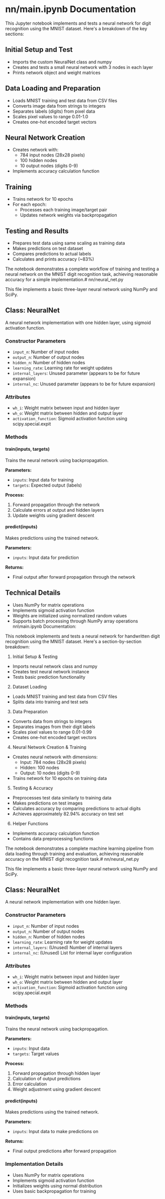 # nn/main.ipynb Documentation

This Jupyter notebook implements and tests a neural network for digit recognition using the MNIST dataset. Here's a breakdown of the key sections:

## Initial Setup and Test
- Imports the custom NeuralNet class and numpy
- Creates and tests a small neural network with 3 nodes in each layer
- Prints network object and weight matrices

## Data Loading and Preparation
- Loads MNIST training and test data from CSV files
- Converts image data from strings to integers
- Separates labels (digits) from pixel data
- Scales pixel values to range 0.01-1.0
- Creates one-hot encoded target vectors

## Neural Network Creation
- Creates network with:
  - 784 input nodes (28x28 pixels)
  - 100 hidden nodes
  - 10 output nodes (digits 0-9)
- Implements accuracy calculation function

## Training
- Trains network for 10 epochs
- For each epoch:
  - Processes each training image/target pair
  - Updates network weights via backpropagation

## Testing and Results
- Prepares test data using same scaling as training data  
- Makes predictions on test dataset
- Compares predictions to actual labels
- Calculates and prints accuracy (~83%)

The notebook demonstrates a complete workflow of training and testing a neural network on the MNIST digit recognition task, achieving reasonable accuracy for a simple implementation.# nn/neural_net.py

This file implements a basic three-layer neural network using NumPy and SciPy.

## Class: NeuralNet

A neural network implementation with one hidden layer, using sigmoid activation function.

### Constructor Parameters
- `input_n`: Number of input nodes
- `output_n`: Number of output nodes
- `hidden_n`: Number of hidden nodes
- `learning_rate`: Learning rate for weight updates
- `internal_layers`: Unused parameter (appears to be for future expansion)
- `internal_nc`: Unused parameter (appears to be for future expansion)

### Attributes
- `wh_i`: Weight matrix between input and hidden layer
- `wh_o`: Weight matrix between hidden and output layer
- `activation_function`: Sigmoid activation function using scipy.special.expit

### Methods

#### train(inputs, targets)
Trains the neural network using backpropagation.

**Parameters:**
- `inputs`: Input data for training
- `targets`: Expected output (labels)

**Process:**
1. Forward propagation through the network
2. Calculate errors at output and hidden layers
3. Update weights using gradient descent

#### predict(inputs)
Makes predictions using the trained network.

**Parameters:**
- `inputs`: Input data for prediction

**Returns:**
- Final output after forward propagation through the network

## Technical Details
- Uses NumPy for matrix operations
- Implements sigmoid activation function
- Weights are initialized using normalized random values
- Supports batch processing through NumPy array operations
nn\main.ipynb Documentation:

This notebook implements and tests a neural network for handwritten digit recognition using the MNIST dataset. Here's a section-by-section breakdown:

1. Initial Setup & Testing
- Imports neural network class and numpy
- Creates test neural network instance
- Tests basic prediction functionality

2. Dataset Loading
- Loads MNIST training and test data from CSV files
- Splits data into training and test sets

3. Data Preparation
- Converts data from strings to integers
- Separates images from their digit labels
- Scales pixel values to range 0.01-0.99
- Creates one-hot encoded target vectors

4. Neural Network Creation & Training
- Creates neural network with dimensions:
  - Input: 784 nodes (28x28 pixels)
  - Hidden: 100 nodes
  - Output: 10 nodes (digits 0-9)
- Trains network for 10 epochs on training data

5. Testing & Accuracy
- Preprocesses test data similarly to training data
- Makes predictions on test images
- Calculates accuracy by comparing predictions to actual digits
- Achieves approximately 82.94% accuracy on test set

6. Helper Functions
- Implements accuracy calculation function
- Contains data preprocessing functions

The notebook demonstrates a complete machine learning pipeline from data loading through training and evaluation, achieving reasonable accuracy on the MNIST digit recognition task.# nn/neural_net.py

This file implements a basic three-layer neural network using NumPy and SciPy.

## Class: NeuralNet

A neural network implementation with one hidden layer.

### Constructor Parameters
- `input_n`: Number of input nodes
- `output_n`: Number of output nodes
- `hidden_n`: Number of hidden nodes
- `learning_rate`: Learning rate for weight updates
- `internal_layers`: (Unused) Number of internal layers
- `internal_nc`: (Unused) List for internal layer configuration

### Attributes
- `wh_i`: Weight matrix between input and hidden layer
- `wh_o`: Weight matrix between hidden and output layer
- `activation_function`: Sigmoid activation function using scipy.special.expit

### Methods

#### train(inputs, targets)
Trains the neural network using backpropagation.

**Parameters:**
- `inputs`: Input data
- `targets`: Target values

**Process:**
1. Forward propagation through hidden layer
2. Calculation of output predictions
3. Error calculation
4. Weight adjustment using gradient descent

#### predict(inputs)
Makes predictions using the trained network.

**Parameters:**
- `inputs`: Input data to make predictions on

**Returns:**
- Final output predictions after forward propagation

### Implementation Details
- Uses NumPy for matrix operations
- Implements sigmoid activation function
- Initializes weights using normal distribution
- Uses basic backpropagation for training
